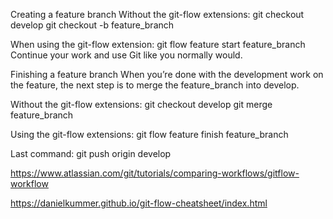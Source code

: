 Creating a feature branch
Without the git-flow extensions:
git checkout develop
git checkout -b feature_branch

When using the git-flow extension:
git flow feature start feature_branch
Continue your work and use Git like you normally would.

Finishing a feature branch
When you’re done with the development work on the feature, the next step is to merge the feature_branch into develop.

Without the git-flow extensions:
git checkout develop
git merge feature_branch

Using the git-flow extensions:
git flow feature finish feature_branch

Last command:
git push origin develop 

https://www.atlassian.com/git/tutorials/comparing-workflows/gitflow-workflow

https://danielkummer.github.io/git-flow-cheatsheet/index.html
